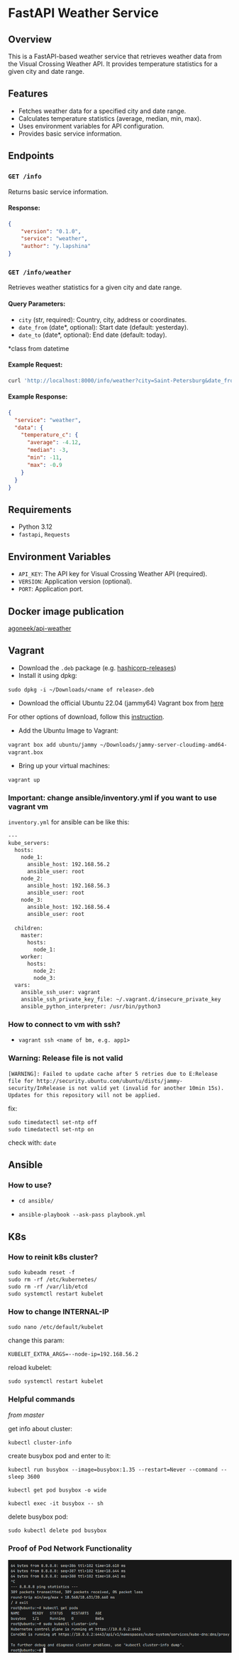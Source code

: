 # FastAPI Weather Service

## Overview
This is a FastAPI-based weather service that retrieves weather data from the Visual Crossing Weather API. It provides temperature statistics for a given city and date range.

## Features
- Fetches weather data for a specified city and date range.
- Calculates temperature statistics (average, median, min, max).
- Uses environment variables for API configuration.
- Provides basic service information.

## Endpoints

### `GET /info`
Returns basic service information.

#### Response:
```json
{
    "version": "0.1.0",
    "service": "weather",
    "author": "y.lapshina"
}
```

### `GET /info/weather`
Retrieves weather statistics for a given city and date range.

#### Query Parameters:
- `city` (str, required): Country, city, address or coordinates.
- `date_from` (date*, optional): Start date (default: yesterday).
- `date_to` (date*, optional): End date (default: today).

*class from datetime

#### Example Request:
```bash
curl 'http://localhost:8000/info/weather?city=Saint-Petersburg&date_from=2024-02-19&date_to=2024-02-20'

```

#### Example Response:
```json
{
  "service": "weather",
  "data": {
    "temperature_c": {
      "average": -4.12,
      "median": -3,
      "min": -11,
      "max": -0.9
    }
  }
}
```

## Requirements
- Python 3.12
- `fastapi`, `Requests`


## Environment Variables
- `API_KEY`: The API key for Visual Crossing Weather API (required).
- `VERSION`: Application version (optional).
- `PORT`: Application port.

## Docker image publication
[agoneek/api-weather](https://hub.docker.com/repository/docker/agoneek/api-weather/general)

## Vagrant
- Download the `.deb` package (e.g. [hashicorp-releases](https://hashicorp-releases.mcs.mail.ru/vagrant/2.4.0/))
- Install it using dpkg:

`sudo dpkg -i ~/Downloads/<name of release>.deb `

- Download the official Ubuntu 22.04 (jammy64) Vagrant box from [here](https://portal.cloud.hashicorp.com/vagrant/discover/ubuntu/jammy64)

For other options of download, follow this [instruction](https://dunaevsky-ms.ru/posts/0053-vagrant-images/).

- Add the Ubuntu Image to Vagrant:

`vagrant box add ubuntu/jammy ~/Downloads/jammy-server-cloudimg-amd64-vagrant.box`
- Bring up your virtual machines:

`vagrant up`

### **Important**: change ansible/inventory.yml if you want to use vagrant vm

`inventory.yml` for ansible can be like this:
```
---
kube_servers:
  hosts:
    node_1:
      ansible_host: 192.168.56.2
      ansible_user: root
    node_2:
      ansible_host: 192.168.56.3
      ansible_user: root
    node_3:
      ansible_host: 192.168.56.4
      ansible_user: root

  children:
    master:
      hosts:
        node_1:
    worker:
      hosts:
        node_2:
        node_3:
  vars:
    ansible_ssh_user: vagrant
    ansible_ssh_private_key_file: ~/.vagrant.d/insecure_private_key
    ansible_python_interpreter: /usr/bin/python3

```
### **How to connect to vm with ssh?**
- `vagrant ssh <name of bm, e.g. app1>`

### **Warning: Release file is not valid**
```
[WARNING]: Failed to update cache after 5 retries due to E:Release file for http://security.ubuntu.com/ubuntu/dists/jammy-security/InRelease is not valid yet (invalid for another 10min 15s). Updates for this repository will not be applied.
```

fix:
```
sudo timedatectl set-ntp off
sudo timedatectl set-ntp on
```
check with: `date`
## Ansible
### **How to use?**

- `cd ansible/`

- `ansible-playbook --ask-pass playbook.yml`

## K8s
### **How to reinit k8s cluster?**
```
sudo kubeadm reset -f
sudo rm -rf /etc/kubernetes/
sudo rm -rf /var/lib/etcd
sudo systemctl restart kubelet
```

### **How to change INTERNAL-IP**
```
sudo nano /etc/default/kubelet
```
change this param:
```
KUBELET_EXTRA_ARGS=--node-ip=192.168.56.2
```

reload kubelet:
```
sudo systemctl restart kubelet
```

### **Helpful commands**
*from master*

get info about cluster:
```
kubectl cluster-info
```

create busybox pod and enter to it:
```
kubectl run busybox --image=busybox:1.35 --restart=Never --command -- sleep 3600
```
```
kubectl get pod busybox -o wide
```
```
kubectl exec -it busybox -- sh
```

delete busybox pod:
```
sudo kubectl delete pod busybox
```
### **Proof of Pod Network Functionality**
![img1](img/image1.png)